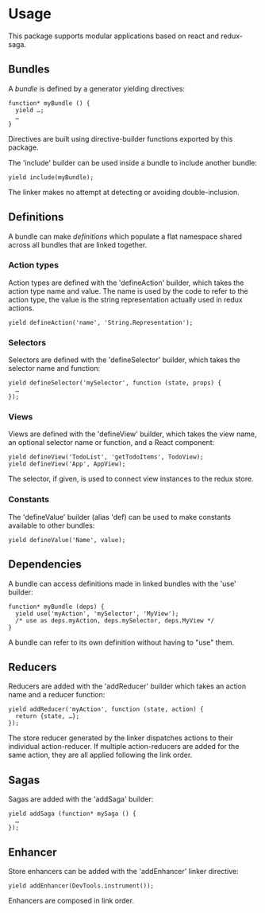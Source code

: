 
# Usage

This package supports modular applications based on react and redux-saga.

## Bundles

A *bundle* is defined by a generator yielding directives:

    function* myBundle () {
      yield …;
      …
    }

Directives are built using directive-builder functions exported by this
package.

The 'include' builder can be used inside a bundle to include another
bundle:

    yield include(myBundle);

The linker makes no attempt at detecting or avoiding double-inclusion.

## Definitions

A bundle can make *definitions* which populate a flat namespace shared
across all bundles that are linked together.

### Action types

Action types are defined with the 'defineAction' builder, which takes
the action type name and value.  The name is used by the code to refer
to the action type, the value is the string representation actually used
in redux actions.

    yield defineAction('name', 'String.Representation');

### Selectors

Selectors are defined with the 'defineSelector' builder, which takes the
selector name and function:

    yield defineSelector('mySelector', function (state, props) {
      …
    });

### Views

Views are defined with the 'defineView' builder, which takes the view
name, an optional selector name or function, and a React component:

    yield defineView('TodoList', 'getTodoItems', TodoView);
    yield defineView('App', AppView);

The selector, if given, is used to connect view instances to the
redux store.

### Constants

The 'defineValue' builder (alias 'def) can be used to make constants
available to other bundles:

    yield defineValue('Name', value);

## Dependencies

A bundle can access definitions made in linked bundles with the 'use'
builder:

    function* myBundle (deps) {
      yield use('myAction', 'mySelector', 'MyView');
      /* use as deps.myAction, deps.mySelector, deps.MyView */
    }

A bundle can refer to its own definition without having to "use" them.

## Reducers

Reducers are added with the 'addReducer' builder which takes an action
name and a reducer function:

    yield addReducer('myAction', function (state, action) {
      return {state, …};
    });

The store reducer generated by the linker dispatches actions to their
individual action-reducer.  If multiple action-reducers are added for
the same action, they are all applied following the link order.

## Sagas

Sagas are added with the 'addSaga' builder:

    yield addSaga (function* mySaga () {
      …
    });

## Enhancer

Store enhancers can be added with the 'addEnhancer' linker directive:

    yield addEnhancer(DevTools.instrument());

Enhancers are composed in link order.
